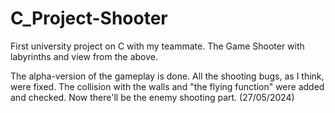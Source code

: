 # C_Project-Shooter
First university project on C with my teammate. The Game Shooter with labyrinths and view from the above.

The alpha-version of the gameplay is done. All the shooting bugs, as I think, were fixed. The collision
with the walls and "the flying function" were added and checked. Now there'll be the enemy shooting part.
(27/05/2024)
